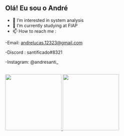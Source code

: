 ## Olá! Eu sou o André

- 👀 I’m interested in system analysis
- 🌱 I’m currently studying at FIAP
- 📫 How to reach me :


-Email: andrelucas.12323@gmail.com

-Discord : santificado#8321

-Instagram: @andresanti_

<br>
<div>
  <a href="https://github.com/santificado">
  <img height = 180em src="https://github-readme-stats.vercel.app/api?username=santificado&show_icons=true&thenme=tokyonight&include_all_commits=true&count_private=true">
  <img height = 180em src="https://github.com/santificado/github-readme-stat](https://github-readme-stats.vercel.app/api/top-langs/?username=santificado&hide_progress=true" >
<div>
